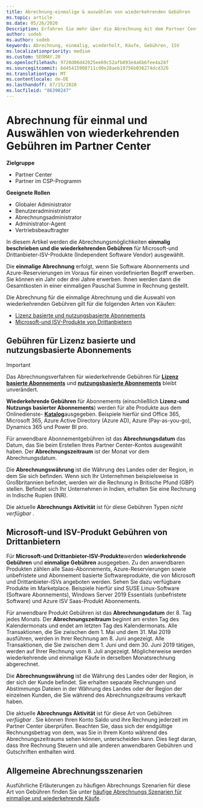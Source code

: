 ```yaml
---
title: Abrechnung-einmalige & auswählen von wiederkehrenden Gebühren
ms.topic: article
ms.date: 05/26/2020
Description: Erfahren Sie mehr über die Abrechnung mit dem Partner Center, wie bei einmaliger Abrechnung im Voraus für vordefinierte Nutzungsbedingungen und Abrechnung für ausgewählte, wiederkehrende Gebühren.
author: sodeb
ms.author: sodeb
keywords: Abrechnung, einmalig, wiederholt, Käufe, Gebühren, ISV
ms.localizationpriority: medium
ms.custom: SEOMAY.20
ms.openlocfilehash: 9720d06d42025ee69c52afb893e4a6b6fee4a28f
ms.sourcegitcommit: 6d45415908711cd0e28aeb19756b036274dcd326
ms.translationtype: MT
ms.contentlocale: de-DE
ms.lasthandoff: 07/15/2020
ms.locfileid: "86390247"
---
```

# <a name="billing-for-one-time-and-select-recurring-charges-in-partner-center"></a>Abrechnung für einmal und Auswählen von wiederkehrenden Gebühren im Partner Center

**Zielgruppe**
- Partner Center
- Partner im CSP-Programm

**Geeignete Rollen**
- Globaler Administrator
- Benutzeradministrator
- Abrechnungsadministrator
- Administrator-Agent
- Vertriebsbeauftragter

In diesem Artikel werden die Abrechnungsmöglichkeiten **einmalig beschrieben und die wiederkehrenden Gebühren** für Microsoft-und Drittanbieter-ISV-Produkte (Independent Software Vendor) ausgewählt. 

Die **einmalige Abrechnung** erfolgt, wenn Sie Software Abonnements und Azure-Reservierungen im Voraus für einen vordefinierten Begriff erwerben. Sie können ein Jahr oder drei Jahre erwerben. Ihnen werden dann die Gesamtkosten in einer einmaligen Pauschal Summe in Rechnung gestellt.

Die Abrechnung für die einmalige Abrechnung und die Auswahl von wiederkehrenden Gebühren gilt für die folgenden Arten von Käufen:

- [Lizenz basierte und nutzungsbasierte Abonnements](#license-based-and-usage-based-subscription-charges)
- [Microsoft-und ISV-Produkte von Drittanbietern](#microsoft-and-third-party-isv-product-charges)

## <a name="license-based-and-usage-based-subscription-charges"></a>Gebühren für Lizenz basierte und nutzungsbasierte Abonnements

> [!IMPORTANT]
> Das Abrechnungsverfahren für wiederkehrende Gebühren für [**Lizenz basierte Abonnements**](license-based-billing.md) und [**nutzungsbasierte Abonnements**](usage-based-billing.md) bleibt unverändert.

**Wiederkehrende Gebühren** für Abonnements (einschließlich **Lizenz-und Nutzungs basierter Abonnements**) werden für alle Produkte aus dem Onlinedienste- [**Katalog**](https://partner.microsoft.com/commerce/preferredoffers/list)ausgegeben. Beispiele hierfür sind Office 365, Microsoft 365, Azure Active Directory (Azure AD), Azure (Pay-as-you-go), Dynamics 365 und Power BI pro.

Für anwendbare Abonnementgebühren ist das **Abrechnungsdatum** das Datum, das Sie beim Erstellen Ihres Partner Center-Kontos ausgewählt haben. Der **Abrechnungszeitraum** ist der Monat vor dem Abrechnungsdatum.

Die **Abrechnungswährung** ist die Währung des Landes oder der Region, in dem Sie sich befinden. Wenn sich Ihr Unternehmen beispielsweise in Großbritannien befindet, werden wir die Rechnung in Britische Pfund (GBP) stellen. Befindet sich Ihr Unternehmen in Indien, erhalten Sie eine Rechnung in Indische Rupien (INR).

Die aktuelle **Abrechnungs Aktivität** ist für diese Gebühren Typen *nicht verfügbar* .

## <a name="microsoft-and-third-party-isv-product-charges"></a>Microsoft-und ISV-Produkt Gebühren von Drittanbietern

Für **Microsoft-und Drittanbieter-ISV-Produkte**werden **wiederkehrende Gebühren** und **einmalige Gebühren** ausgegeben. Zu den anwendbaren Produkten zählen alle Saas-Abonnements, Azure-Reservierungen sowie unbefristete und Abonnement basierte Softwareprodukte, die von Microsoft und Drittanbieter-ISVs angeboten werden. Sehen Sie dazu verfügbare Produkte im Marketplace. Beispiele hierfür sind SUSE Linux-Software (Software Abonnements), Windows Server 2019 Essentials (unbefristete Software) und Azure ISV Saas-Produkt Abonnements.

Für anwendbare Produkt Gebühren ist das **Abrechnungsdatum** der 8. Tag jedes Monats. Der **Abrechnungszeitraum** beginnt am ersten Tag des Kalendermonats und endet am letzten Tag des Kalendermonats. Alle Transaktionen, die Sie zwischen dem 1. Mai und dem 31. Mai 2019 ausführen, werden in Ihrer Rechnung am 8. Juni angezeigt. Alle Transaktionen, die Sie zwischen dem 1. Juni und dem 30. Juni 2019 tätigen, werden auf Ihrer Rechnung vom 8. Juli angezeigt. Möglicherweise werden wiederkehrende und einmalige Käufe in derselben Monatsrechnung abgerechnet.

Die **Abrechnungswährung** ist die Währung des Landes oder der Region, in der sich der Kunde befindet. Sie erhalten separate Rechnungen und Abstimmungs Dateien in der Währung des Landes oder der Region der einzelnen Kunden, die Sie während des Abrechnungszeitraums verkauft haben.

Die aktuelle **Abrechnungs Aktivität** ist für diese Art von Gebühren *verfügbar* . Sie können Ihren Konto Saldo und ihre Rechnung jederzeit im Partner Center überprüfen. Beachten Sie, dass sich der endgültige Rechnungsbetrag von dem, was Sie in Ihrem Konto während des Abrechnungszeitraums sehen können, unterscheiden kann. Dies liegt daran, dass Ihre Rechnung Steuern und alle anderen anwendbaren Gebühren und Gutschriften enthalten wird.

## <a name="common-billing-scenarios"></a>Allgemeine Abrechnungsszenarien

Ausführliche Erläuterungen zu häufigen Abrechnungs Szenarien für diese Art von Gebühren finden Sie unter [häufige Abrechnungs Szenarien für einmalige und wiederkehrende Käufe](common-billing-scenarios-onetime-recurring.md).

